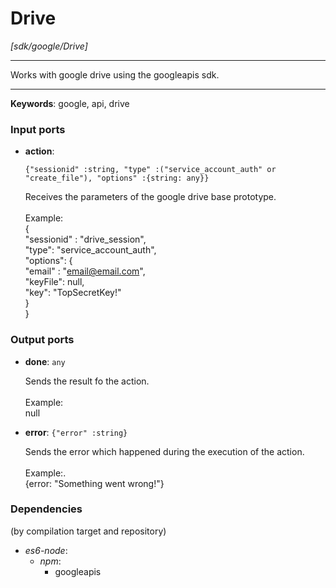# Drive

_[sdk/google/Drive]_

---

Works with google drive using the googleapis sdk.<br>

---

__Keywords__: google, api, drive

### Input ports

* __action__: 
    ```
    {"sessionid" :string, "type" :("service_account_auth" or "create_file"), "options" :{string: any}}
    ```

    Receives the parameters of the google drive base prototype.<br>
    <br>
    Example: <br>
    {<br>
      "sessionid" : "drive_session",<br>
      "type": "service_account_auth",<br>
      "options": {<br>
         "email" : "email@email.com",<br>
        "keyFile":  null,<br>
         "key": "TopSecretKey!" <br>
      }<br>
    }<br>

### Output ports

* __done__: ` any `

    Sends the result fo the action.<br>
    <br>
    Example:<br>
    null<br>


* __error__: ` {"error" :string} `

    Sends the error which happened during the execution of the action.<br>
    <br>
    Example:.<br>
    {error: "Something went wrong!"}<br>

### Dependencies
(by compilation target and repository)

* _es6-node_:
  * _npm_:
    * googleapis

